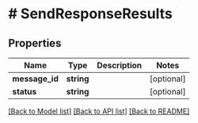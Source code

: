 # # SendResponseResults

## Properties

Name | Type | Description | Notes
------------ | ------------- | ------------- | -------------
**message_id** | **string** |  | [optional]
**status** | **string** |  | [optional]

[[Back to Model list]](../../README.md#models) [[Back to API list]](../../README.md#endpoints) [[Back to README]](../../README.md)
